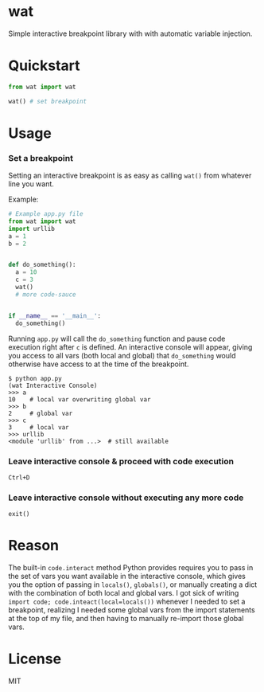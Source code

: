 # wat

Simple interactive breakpoint library with with automatic variable injection.

# Quickstart

```python
from wat import wat

wat() # set breakpoint
```

# Usage

### Set a breakpoint

Setting an interactive breakpoint is as easy as calling `wat()` from whatever line you want.

Example:
```python
# Example app.py file
from wat import wat
import urllib
a = 1
b = 2


def do_something():
  a = 10
  c = 3
  wat()
  # more code-sauce


if __name__ == '__main__':
  do_something()
```

Running `app.py` will call the `do_something` function and pause code execution right after `c` is defined.
An interactive console will appear, giving you access to all vars (both local and global) that `do_something` would 
otherwise have access to at the time of the breakpoint. 
```
$ python app.py
(wat Interactive Console)
>>> a
10    # local var overwriting global var
>>> b
2     # global var
>>> c
3     # local var
>>> urllib
<module 'urllib' from ...>  # still available
```

### Leave interactive console & proceed with code execution

`Ctrl+D`

### Leave interactive console without executing any more code

`exit()`

# Reason

The built-in `code.interact` method Python provides requires you to pass in the set of vars you want available in the 
interactive console, which gives you the option of passing in `locals()`, `globals()`, or manually creating a dict with 
the combination of both local and global vars. I got sick of writing `import code; code.inteact(local=locals())`
whenever I needed to set a breakpoint, realizing I needed some global vars from the import statements at the top of my 
file, and then having to manually re-import those global vars.

# License

MIT